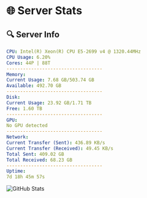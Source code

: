 # 🌐 Server Stats
## 🔍 Server Info
```yaml
CPU: Intel(R) Xeon(R) CPU E5-2699 v4 @ 1320.44MHz
CPU Usage: 6.20%
Cores: 44P | 88T
-----------------------------------
Memory:
Current Usage: 7.68 GB/503.74 GB
Available: 492.70 GB
-----------------------------------
Disk:
Current Usage: 23.92 GB/1.71 TB
Free: 1.60 TB
-----------------------------------
GPU:
No GPU detected
-----------------------------------
Network:
Current Transfer (Sent): 436.89 KB/s
Current Transfer (Received): 49.45 KB/s
Total Sent: 409.02 GB
Total Received: 68.23 GB
-----------------------------------
Uptime:
7d 18h 45m 57s
```
![GitHub Stats](https://img.shields.io/badge/Updated-2025-04-27_11:54:45-blue)